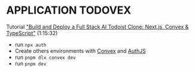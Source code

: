 # APPLICATION TODOVEX

Tutorial ["Build and Deploy a Full Stack AI Todoist Clone: Next.js, Convex & TypeScript"](https://youtu.be/dVN_zN1hZI8?list=PL45i6mPs-nei4JSk3l-WrDQGrTwjtTvBZ&t=4532) (1:15:32)

- run `npx auth`
- Create others environments with [Convex](https://docs.convex.dev/quickstart/nextjs) and [AuthJS](https://authjs.dev/getting-started/authentication/oauth)
- run `pnpm dlx convex dev`
- run `pnpm dev`

